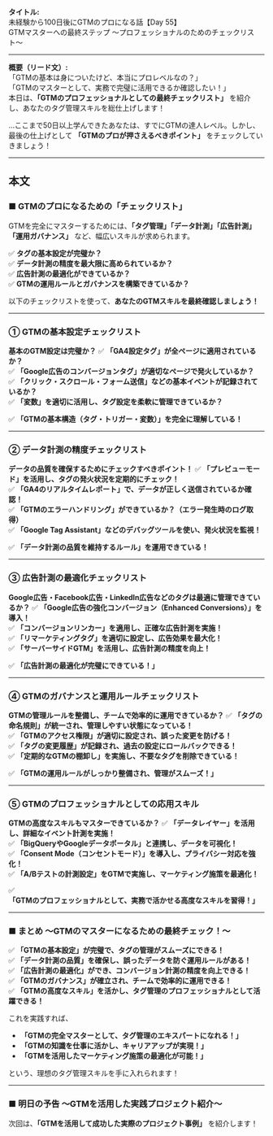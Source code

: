 **タイトル:**  
未経験から100日後にGTMのプロになる話【Day 55】  
GTMマスターへの最終ステップ 〜プロフェッショナルのためのチェックリスト〜

---

**概要（リード文）:**  
「GTMの基本は身についたけど、本当にプロレベルなの？」  
「GTMのマスターとして、実務で完璧に活用できるか確認したい！」  
本日は、**「GTMのプロフェッショナルとしての最終チェックリスト」** を紹介し、あなたのタグ管理スキルを総仕上げします！

…ここまで50日以上学んできたあなたは、すでにGTMの達人レベル。しかし、最後の仕上げとして **「GTMのプロが押さえるべきポイント」** をチェックしていきましょう！

---

## **本文**

### ■ GTMのプロになるための「チェックリスト」

GTMを完全にマスターするためには、**「タグ管理」「データ計測」「広告計測」「運用ガバナンス」** など、幅広いスキルが求められます。

✅ **タグの基本設定が完璧か？**  
✅ **データ計測の精度を最大限に高められているか？**  
✅ **広告計測の最適化ができているか？**  
✅ **GTMの運用ルールとガバナンスを構築できているか？**  

以下のチェックリストを使って、**あなたのGTMスキルを最終確認しましょう！**

---

### **① GTMの基本設定チェックリスト**

 **基本のGTM設定は完璧か？**
✅ **「GA4設定タグ」が全ページに適用されているか？**  
✅ **「Google広告のコンバージョンタグ」が適切なページで発火しているか？**  
✅ **「クリック・スクロール・フォーム送信」などの基本イベントが記録されているか？**  
✅ **「変数」を適切に活用し、タグ設定を柔軟に管理できているか？**  

✅ **「GTMの基本構造（タグ・トリガー・変数）」を完全に理解している！**

---

### **② データ計測の精度チェックリスト**

 **データの品質を確保するためにチェックすべきポイント！**
✅ **「プレビューモード」を活用し、タグの発火状況を定期的にチェック！**  
✅ **「GA4のリアルタイムレポート」で、データが正しく送信されているか確認！**  
✅ **「GTMのエラーハンドリング」ができているか？（エラー発生時のログ取得）**  
✅ **「Google Tag Assistant」などのデバッグツールを使い、発火状況を監視！**  

✅ **「データ計測の品質を維持するルール」を運用できている！**

---

### **③ 広告計測の最適化チェックリスト**

 **Google広告・Facebook広告・LinkedIn広告などのタグは最適に管理できているか？**
✅ **「Google広告の強化コンバージョン（Enhanced Conversions）」を導入！**  
✅ **「コンバージョンリンカー」を適用し、正確な広告計測を実施！**  
✅ **「リマーケティングタグ」を適切に設定し、広告効果を最大化！**  
✅ **「サーバーサイドGTM」を活用し、広告計測の精度を向上！**  

✅ **「広告計測の最適化が完璧にできている！」**

---

### **④ GTMのガバナンスと運用ルールチェックリスト**

 **GTMの管理ルールを整備し、チームで効率的に運用できているか？**
✅ **「タグの命名規則」が統一され、管理しやすい状態になっている！**  
✅ **「GTMのアクセス権限」が適切に設定され、誤った変更を防げる！**  
✅ **「タグの変更履歴」が記録され、過去の設定にロールバックできる！**  
✅ **「定期的なGTMの棚卸し」を実施し、不要なタグを削除できている！**  

✅ **「GTMの運用ルールがしっかり整備され、管理がスムーズ！」**

---

### **⑤ GTMのプロフェッショナルとしての応用スキル**

 **GTMの高度なスキルもマスターできているか？**
✅ **「データレイヤー」を活用し、詳細なイベント計測を実施！**  
✅ **「BigQueryやGoogleデータポータル」と連携し、データを可視化！**  
✅ **「Consent Mode（コンセントモード）」を導入し、プライバシー対応を強化！**  
✅ **「A/Bテストの計測設定」をGTMで実施し、マーケティング施策を最適化！**  

✅ **「GTMのプロフェッショナルとして、実務で活かせる高度なスキルを習得！」**

---

### **■ まとめ 〜GTMのマスターになるための最終チェック！〜**

✅ **「GTMの基本設定」が完璧で、タグの管理がスムーズにできる！**  
✅ **「データ計測の品質」を確保し、誤ったデータを防ぐ運用ルールがある！**  
✅ **「広告計測の最適化」ができ、コンバージョン計測の精度を向上できる！**  
✅ **「GTMのガバナンス」が確立され、チームで効率的に運用できる！**  
✅ **「GTMの高度なスキル」を活かし、タグ管理のプロフェッショナルとして活躍できる！**  

これを実践すれば、
- **「GTMの完全マスターとして、タグ管理のエキスパートになれる！」**
- **「GTMの知識を仕事に活かし、キャリアアップが実現！」**
- **「GTMを活用したマーケティング施策の最適化が可能！」**

という、理想のタグ管理スキルを手に入れられます！

---

### **■ 明日の予告 〜GTMを活用した実践プロジェクト紹介〜**

次回は、**「GTMを活用して成功した実際のプロジェクト事例」** を紹介します！

